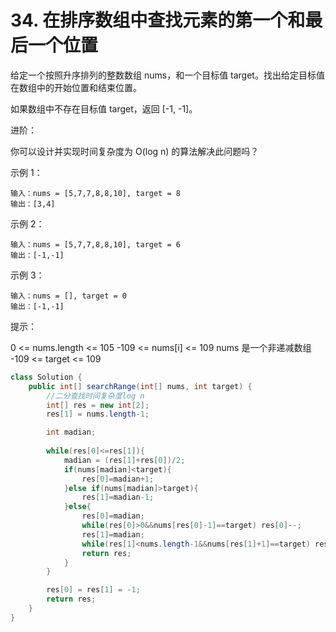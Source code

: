 # 34. 在排序数组中查找元素的第一个和最后一个位置

给定一个按照升序排列的整数数组 nums，和一个目标值 target。找出给定目标值在数组中的开始位置和结束位置。

如果数组中不存在目标值 target，返回 [-1, -1]。

进阶：

你可以设计并实现时间复杂度为 O(log n) 的算法解决此问题吗？
 

示例 1：

	输入：nums = [5,7,7,8,8,10], target = 8
	输出：[3,4]
示例 2：

	输入：nums = [5,7,7,8,8,10], target = 6
	输出：[-1,-1]
示例 3：

	输入：nums = [], target = 0
	输出：[-1,-1]
 

提示：

0 <= nums.length <= 105
-109 <= nums[i] <= 109
nums 是一个非递减数组
-109 <= target <= 109

```java
class Solution {
    public int[] searchRange(int[] nums, int target) {
        //二分查找时间复杂度log n
        int[] res = new int[2];
        res[1] = nums.length-1;

        int madian;
        
        while(res[0]<=res[1]){
            madian = (res[1]+res[0])/2;
            if(nums[madian]<target){
                res[0]=madian+1;
            }else if(nums[madian]>target){
                res[1]=madian-1;
            }else{
                res[0]=madian;
                while(res[0]>0&&nums[res[0]-1]==target) res[0]--;
                res[1]=madian;
                while(res[1]<nums.length-1&&nums[res[1]+1]==target) res[1]++;
                return res;
            }
        }

        res[0] = res[1] = -1;
        return res;
    }
}
```

